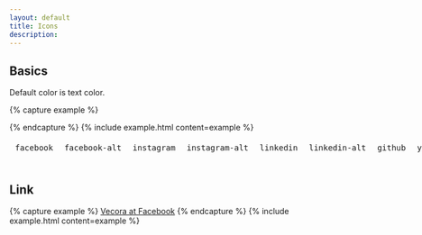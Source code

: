 ```yaml
---
layout: default
title: Icons
description:
---
```



## Basics

Default color is text color.

{% capture example %}
<div class="icon facebook"></div>
{% endcapture %}
{% include example.html content=example %}

<div style="display: flex;">
  <div class="text-center" style="padding: 10px;">
    <div class="icon facebook" style="margin: 0 auto;"></div>
    <pre class="small" style="margin-top: 10px;">facebook</pre>
  </div>
  <div class="text-center" style="padding: 10px;">
    <div class="icon facebook-alt" style="margin: 0 auto;"></div>
    <pre class="small" style="margin-top: 10px;">facebook-alt</pre>
  </div>
  <div class="text-center" style="padding: 10px;">
    <div class="icon instagram" style="margin: 0 auto;"></div>
    <pre class="small" style="margin-top: 10px;">instagram</pre>
  </div>
  <div class="text-center" style="padding: 10px;">
    <div class="icon instagram-alt" style="margin: 0 auto;"></div>
    <pre class="small" style="margin-top: 10px;">instagram-alt</pre>
  </div>
  <div class="text-center" style="padding: 10px;">
    <div class="icon linkedin" style="margin: 0 auto;"></div>
    <pre class="small" style="margin-top: 10px;">linkedin</pre>
  </div>
  <div class="text-center" style="padding: 10px;">
    <div class="icon linkedin-alt" style="margin: 0 auto;"></div>
    <pre class="small" style="margin-top: 10px;">linkedin-alt</pre>
  </div>
  <div class="text-center" style="padding: 10px;">
    <div class="icon github" style="margin: 0 auto;"></div>
    <pre class="small" style="margin-top: 10px;">github</pre>
  </div>
  <div class="text-center" style="padding: 10px;">
    <div class="icon youtube" style="margin: 0 auto;"></div>
    <pre class="small" style="margin-top: 10px;">youtube</pre>
  </div>
  <div class="text-center" style="padding: 10px;">
    <div class="icon slack" style="margin: 0 auto;"></div>
    <pre class="small" style="margin-top: 10px;">slack</pre>
  </div>
  <div class="text-center" style="padding: 10px;">
    <div class="icon circle-arrow-down" style="margin: 0 auto;"></div>
    <pre class="small" style="margin-top: 10px;">circle-arrow-down</pre>
  </div>
  <div class="text-center" style="padding: 10px;">
    <div class="icon circle-arrow-left" style="margin: 0 auto;"></div>
    <pre class="small" style="margin-top: 10px;">circle-arrow-left</pre>
  </div>
  <div class="text-center" style="padding: 10px;">
    <div class="icon circle-arrow-right" style="margin: 0 auto;"></div>
    <pre class="small" style="margin-top: 10px;">circle-arrow-right</pre>
  </div>
</div>



## Link

{% capture example %}
<a href="#" class="icon facebook">Vecora at Facebook</a>
{% endcapture %}
{% include example.html content=example %}
